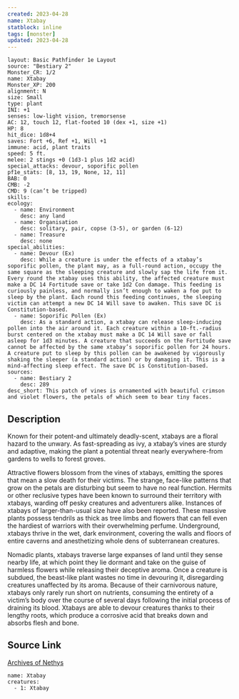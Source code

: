 ```yaml
---
created: 2023-04-28
name: Xtabay
statblock: inline
tags: [monster]
updated: 2023-04-28
---
```

```statblock
layout: Basic Pathfinder 1e Layout
source: "Bestiary 2"
Monster_CR: 1/2
name: Xtabay
Monster_XP: 200
alignment: N
size: Small
type: plant
INI: +1
senses: low-light vision, tremorsense
AC: 12, touch 12, flat-footed 10 (dex +1, size +1)
HP: 8
hit_dice: 1d8+4
saves: Fort +6, Ref +1, Will +1
immune: acid, plant traits
speed: 5 ft.
melee: 2 stings +0 (1d3-1 plus 1d2 acid)
special_attacks: devour, soporific pollen
pf1e_stats: [8, 13, 19, None, 12, 11]
BAB: 0
CMB: -2
CMD: 9 (can’t be tripped)
skills: 
ecology:
  - name: Environment
    desc: any land
  - name: Organisation
    desc: solitary, pair, copse (3-5), or garden (6-12)
  - name: Treasure
    desc: none
special_abilities:
  - name: Devour (Ex)
    desc: While a creature is under the effects of a xtabay’s soporific pollen, the plant may, as a full-round action, occupy the same square as the sleeping creature and slowly sap the life from it. Every round the xtabay uses this ability, the affected creature must make a DC 14 Fortitude save or take 1d2 Con damage. This feeding is curiously painless, and normally isn’t enough to waken a foe put to sleep by the plant. Each round this feeding continues, the sleeping victim can attempt a new DC 14 Will save to awaken. This save DC is Constitution-based.
  - name: Soporific Pollen (Ex)
    desc: As a standard action, a xtabay can release sleep-inducing pollen into the air around it. Each creature within a 10-ft.-radius burst centered on the xtabay must make a DC 14 Will save or fall asleep for 1d3 minutes. A creature that succeeds on the Fortitude save cannot be affected by the same xtabay’s soporific pollen for 24 hours. A creature put to sleep by this pollen can be awakened by vigorously shaking the sleeper (a standard action) or by damaging it. This is a mind-affecting sleep effect. The save DC is Constitution-based.
sources:
  - name: Bestiary 2
    desc: 289
desc_short: This patch of vines is ornamented with beautiful crimson and violet flowers, the petals of which seem to bear tiny faces.
```
## Description
Known for their potent-and ultimately deadly-scent, xtabays are a floral hazard to the unwary. As fast-spreading as ivy, a xtabay’s vines are sturdy and adaptive, making the plant a potential threat nearly everywhere-from gardens to wells to forest groves.

Attractive flowers blossom from the vines of xtabays, emitting the spores that mean a slow death for their victims. The strange, face-like patterns that grow on the petals are disturbing but seem to have no real function. Hermits or other reclusive types have been known to surround their territory with xtabays, warding off pesky creatures and adventurers alike. Instances of xtabays of larger-than-usual size have also been reported. These massive plants possess tendrils as thick as tree limbs and flowers that can fell even the hardiest of warriors with their overwhelming perfume. Underground, xtabays thrive in the wet, dark environment, covering the walls and floors of entire caverns and anesthetizing whole dens of subterranean creatures.

Nomadic plants, xtabays traverse large expanses of land until they sense nearby life, at which point they lie dormant and take on the guise of harmless flowers while releasing their deceptive aroma. Once a creature is subdued, the beast-like plant wastes no time in devouring it, disregarding creatures unaffected by its aroma. Because of their carnivorous nature, xtabays only rarely run short on nutrients, consuming the entirety of a victim’s body over the course of several days following the initial process of draining its blood. Xtabays are able to devour creatures thanks to their lengthy roots, which produce a corrosive acid that breaks down and absorbs flesh and bone.
## Source Link
[Archives of Nethys](https://aonprd.com/MonsterDisplay.aspx?ItemName=Xtabay)
```encounter-table
name: Xtabay
creatures:
  - 1: Xtabay
```
